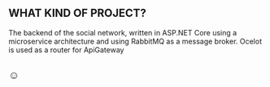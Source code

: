 ## WHAT KIND OF PROJECT?

The backend of the social network, written in ASP.NET Core using a microservice architecture and using RabbitMQ as a message broker. Ocelot is used as a router for ApiGateway

## ☺️